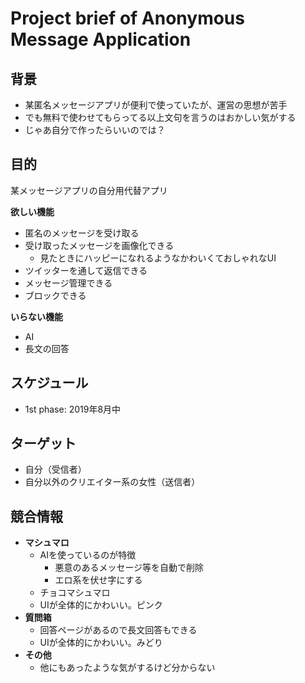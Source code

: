 # Project brief of Anonymous Message Application

## 背景
* 某匿名メッセージアプリが便利で使っていたが、運営の思想が苦手
* でも無料で使わせてもらってる以上文句を言うのはおかしい気がする
* じゃあ自分で作ったらいいのでは？

## 目的
某メッセージアプリの自分用代替アプリ

**欲しい機能**
* 匿名のメッセージを受け取る
* 受け取ったメッセージを画像化できる
  * 見たときにハッピーになれるようなかわいくておしゃれなUI
* ツイッターを通して返信できる
* メッセージ管理できる
* ブロックできる

**いらない機能**
* AI
* 長文の回答

## スケジュール
* 1st phase: 2019年8月中

## ターゲット
* 自分（受信者）
* 自分以外のクリエイター系の女性（送信者）

## 競合情報
* **マシュマロ**
    * AIを使っているのが特徴
        * 悪意のあるメッセージ等を自動で削除
        * エロ系を伏せ字にする
    * チョコマシュマロ 
    * UIが全体的にかわいい。ピンク
* **質問箱**
    * 回答ページがあるので長文回答もできる
    * UIが全体的にかわいい。みどり
* **その他**
    * 他にもあったような気がするけど分からない